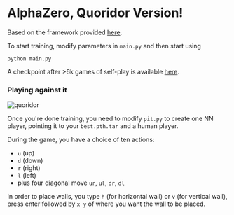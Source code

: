 # AlphaZero, Quoridor Version!

Based on the framework provided [here](https://github.com/suragnair/alpha-zero-general).

To start training, modify parameters in `main.py` and then start using

```
python main.py
```

A checkpoint after >6k games of self-play is available [here](https://huggingface.co/mishasamin/alphazero-quoridor/blob/main/checkpoint_126.pth.tar).

### Playing against it

![quoridor](https://github.com/xphoniex/alphazero-quoridor/raw/master/quoridor/output.gif)

Once you're done training, you need to modify `pit.py` to create one NN player, pointing it to your `best.pth.tar` and a human player.


During the game, you have a choice of ten actions:
* `u` (up)
* `d` (down)
* `r` (right)
* `l` (left)
* plus four diagonal move `ur`, `ul`, `dr`, `dl`

In order to place walls, you type `h` (for horizontal wall) or `v` (for vertical wall), press enter followed by `x y` of where you want the wall to be placed.
